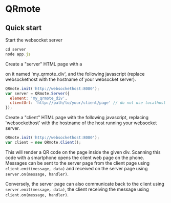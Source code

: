 QRmote
======

Quick start
-----------

Start the websocket server

```javascript
cd server
node app.js
```

Create a "server" HTML page with a <div> on it named 'my_qrmote_div', and the following javascript (replace websockethost with the hostname
of your websocket server).

```javascript
QRmote.init('http://websockethost:8080');
var server = QRmote.Server({
  element: 'my_qrmote_div',
  clientUrl: 'http://path/to/your/client/page' // do not use localhost here - it will not work on the phone
});
```

Create a "client" HTML page with the following javascript, replacing 'websockethost' with the hostname of the host running your websocket server.

```javascript
QRmote.init('http://websockethost:8080');
var client = new QRmote.Client();
```

This will render a QR code on the page inside the given div. Scanning this code with a smartphone opens the client web page on the phone.
Messages can be sent to the server page from the client page using `client.emit(message, data)` and received on the server page using
`server.on(message, handler)`.

Conversely, the server page can also communicate back to the client using `server.emit(message, data)`, the client receiving the message
using `client.on(message, handler)`.
